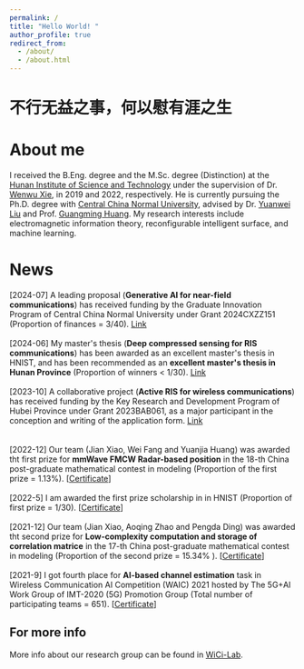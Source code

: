 ```yaml
---
permalink: /
title: "Hello World! "
author_profile: true
redirect_from: 
  - /about/
  - /about.html
---
```


不行无益之事，何以慰有涯之生
======

About me
======

I received the B.Eng. degree and the M.Sc. degree (Distinction) at the [Hunan Institute of Science and Technology](https://mmistakes.github.io/minimal-mistakes/) under the supervision of Dr. [Wenwu Xie](https://mmistakes.github.io/minimal-mistakes/), in 2019 and 2022, respectively. He is currently pursuing the Ph.D. degree with [Central China Normal University](https://mmistakes.github.io/minimal-mistakes/), advised by Dr. [Yuanwei Liu](https://mmistakes.github.io/minimal-mistakes/)  and Prof. [Guangming Huang](https://mmistakes.github.io/minimal-mistakes/). My research interests include electromagnetic information theory, reconfigurable intelligent surface, and machine learning.

News
======
[2024-07] A leading proposal (**Generative AI for near-field communications**) has received funding by the Graduate Innovation Program of Central China Normal University under Grant 2024CXZZ151 (Proportion of finances = 3/40). [Link](https://mmistakes.github.io/minimal-mistakes/)
        <br>
        <br>
        [2024-06] My master's thesis (**Deep compressed sensing for RIS communications**) has been awarded as an excellent master's thesis in HNIST, and has been recommended as an **excellent master's thesis in Hunan Province** (Proportion of winners < 1/30). [Link](https://mmistakes.github.io/minimal-mistakes/)
        <br>
         <br>
[2023-10] A collaborative project (**Active RIS for wireless communications**) has received funding by the Key Research and
Development Program of Hubei Province under Grant 2023BAB061, as a major participant in the conception and writing of the application form. [Link](https://mmistakes.github.io/minimal-mistakes/)
        <br>
        <br>                
[2022-12] Our team (Jian Xiao, Wei Fang and Yuanjia Huang) was awarded tht first prize for **mmWave FMCW Radar-based position** in the 18-th China post-graduate mathematical contest in modeling (Proportion of the first prize = 1.13%). [<a href="./homepage_files/Imperial_certificate.pdf">Certificate</a>]
        <br>
        <br>
[2022-5] I am awarded the first prize scholarship in in HNIST (Proportion of first prize = 1/30). [<a href="./homepage_files/Imperial_certificate.pdf">Certificate</a>]
        <br>
        <br>
[2021-12] Our team (Jian Xiao, Aoqing Zhao and Pengda Ding) was awarded tht second prize for **Low-complexity computation and storage of correlation matrice** in the 17-th China post-graduate mathematical contest in modeling (Proportion of the second prize = 15.34% ). [<a href="./homepage_files/Imperial_certificate.pdf">Certificate</a>]
        <br>
        <br>
[2021-9] I got fourth place for **AI-based channel estimation** task in Wireless Communication AI Competition (WAIC) 2021 hosted by The 5G+AI Work Group of IMT-2020 (5G) Promotion Group (Total number of participating teams
= 651). [<a href="./homepage_files/Imperial_certificate.pdf">Certificate</a>]
        <br>


For more info
------
More info about our research group can be found in [WiCi-Lab](https://academicpages.github.io/markdown/). 
